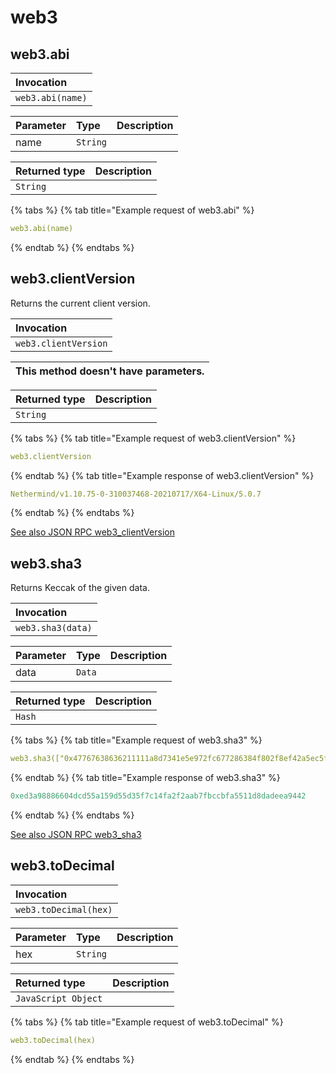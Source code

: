 # web3


## web3.abi

| Invocation |
| :--- |
| `web3.abi(name)` |

| Parameter | Type | Description |
| :--- | :--- | :--- |
| name | `String` |  |

| Returned type | Description |
| :--- | :--- |
| `String` |  |

{% tabs %}
{% tab title="Example request of web3.abi" %}
```yaml
web3.abi(name)
```
{% endtab %}
{% endtabs %}



## web3.clientVersion

Returns the current client version. 


| Invocation |
| :--- |
| `web3.clientVersion` |

| This method doesn't have parameters. |
| :--- |

| Returned type | Description |
| :--- | :--- |
| `String` |  |

{% tabs %}
{% tab title="Example request of web3.clientVersion" %}
```yaml
web3.clientVersion
```
{% endtab %}
{% tab title="Example response of web3.clientVersion" %}
```yaml
Nethermind/v1.10.75-0-310037468-20210717/X64-Linux/5.0.7
```
{% endtab %}
{% endtabs %}

[See also JSON RPC web3_clientVersion](https://docs.nethermind.io/nethermind/ethereum-client/json-rpc/web3#web3_clientversion)


## web3.sha3

Returns Keccak of the given data. 


| Invocation |
| :--- |
| `web3.sha3(data)` |

| Parameter | Type | Description |
| :--- | :--- | :--- |
| data | `Data` |  |

| Returned type | Description |
| :--- | :--- |
| `Hash` |  |

{% tabs %}
{% tab title="Example request of web3.sha3" %}
```yaml
web3.sha3(["0x47767638636211111a8d7341e5e972fc677286384f802f8ef42a5ec5f03bbfa254cb01abc"])
```
{% endtab %}
{% tab title="Example response of web3.sha3" %}
```yaml
0xed3a98886604dcd55a159d55d35f7c14fa2f2aab7fbccbfa5511d8dadeea9442
```
{% endtab %}
{% endtabs %}

[See also JSON RPC web3_sha3](https://docs.nethermind.io/nethermind/ethereum-client/json-rpc/web3#web3_sha3)

## web3.toDecimal

| Invocation |
| :--- |
| `web3.toDecimal(hex)` |

| Parameter | Type | Description |
| :--- | :--- | :--- |
| hex | `String` |  |

| Returned type | Description |
| :--- | :--- |
| `JavaScript Object` |  |

{% tabs %}
{% tab title="Example request of web3.toDecimal" %}
```yaml
web3.toDecimal(hex)
```
{% endtab %}
{% endtabs %}

